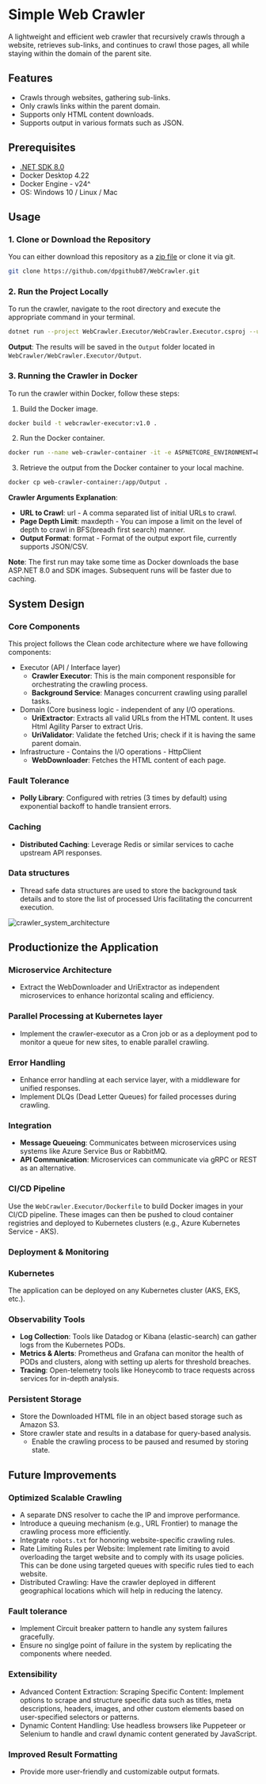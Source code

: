 # Simple Web Crawler

A lightweight and efficient web crawler that recursively crawls through a website, retrieves sub-links, and continues to crawl those pages, all while staying within the domain of the parent site.

## Features

- Crawls through websites, gathering sub-links.
- Only crawls links within the parent domain.
- Supports only HTML content downloads. 
- Supports output in various formats such as JSON.


## Prerequisites

- [.NET SDK 8.0](https://dotnet.microsoft.com/en-us/download/dotnet/8.0)
- Docker Desktop 4.22
- Docker Engine - v24^
- OS: Windows 10 / Linux / Mac

## Usage

### 1. Clone or Download the Repository

You can either download this repository as a [zip file](https://github.com/dpgithub87/WebCrawler/archive/refs/heads/main.zip) or clone it via git.
```bash
git clone https://github.com/dpgithub87/WebCrawler.git
```
### 2. Run the Project Locally

To run the crawler, navigate to the root directory and execute the appropriate command in your terminal.
```bash
dotnet run --project WebCrawler.Executor/WebCrawler.Executor.csproj --url "https://www.google.com" --maxdepth 1 --format "json"
```
**Output**: The results will be saved in the `Output` folder located in `WebCrawler/WebCrawler.Executor/Output`.

### 3. Running the Crawler in Docker

To run the crawler within Docker, follow these steps:

1. Build the Docker image.
```bash
docker build -t webcrawler-executor:v1.0 .
```
2. Run the Docker container.
```bash
docker run --name web-crawler-container -it -e ASPNETCORE_ENVIRONMENT=Development webcrawler-executor:v1.0 --url "https://www.google.com" --maxdepth 1 --format "json"
```
3. Retrieve the output from the Docker container to your local machine.
```bash
docker cp web-crawler-container:/app/Output .
```
**Crawler Arguments Explanation**:
- **URL to Crawl**: url - A comma separated list of initial URLs to crawl.
- **Page Depth Limit**: maxdepth - You can impose a limit on the level of depth to crawl in BFS(breadh first search) manner.
- **Output Format**: format - Format of the output export file, currently supports JSON/CSV.


**Note**: The first run may take some time as Docker downloads the base ASP.NET 8.0 and SDK images. Subsequent runs will be faster due to caching.

## System Design

### Core Components

This project follows the Clean code architecture where we have following components:
  - Executor (API / Interface layer)
    - **Crawler Executor**: This is the main component responsible for orchestrating the crawling process.
    - **Background Service**: Manages concurrent crawling using parallel tasks.
  - Domain (Core business logic - independent of any I/O operations.
    - **UriExtractor**: Extracts all valid URLs from the HTML content. It uses Html Agility Parser to extract Uris.
    - **UriValidator**: Validate the fetched Uris; check if it is having the same parent domain. 
  - Infrastructure - Contains the I/O operations - HttpClient
    - **WebDownloader**: Fetches the HTML content of each page.

### Fault Tolerance

- **Polly Library**: Configured with retries (3 times by default) using exponential backoff to handle transient errors.

### Caching

- **Distributed Caching**: Leverage Redis or similar services to cache upstream API responses.

### Data structures
- Thread safe data structures are used to store the background task details and to store the list of processed Uris facilitating the concurrent execution.

![crawler_system_architecture](crawler_system_architecture.png)

## Productionize the Application
### Microservice Architecture

- Extract the WebDownloader and UriExtractor as independent microservices to enhance horizontal scaling and efficiency.

### Parallel Processing at Kubernetes layer

- Implement the crawler-executor as a Cron job or as a deployment pod to monitor a queue for new sites, to enable parallel crawling.

### Error Handling

- Enhance error handling at each service layer, with a middleware for unified responses.
- Implement DLQs (Dead Letter Queues) for failed processes during crawling.
  
### Integration

- **Message Queueing**: Communicates between microservices using systems like Azure Service Bus or RabbitMQ.
- **API Communication**: Microservices can communicate via gRPC or REST as an alternative.

### CI/CD Pipeline

Use the `WebCrawler.Executor/Dockerfile` to build Docker images in your CI/CD pipeline. These images can then be pushed to cloud container registries and deployed to Kubernetes clusters (e.g., Azure Kubernetes Service - AKS).

### Deployment & Monitoring

### Kubernetes

The application can be deployed on any Kubernetes cluster (AKS, EKS, etc.).

### Observability Tools

- **Log Collection**: Tools like Datadog or Kibana (elastic-search) can gather logs from the Kubernetes PODs.
- **Metrics & Alerts**: Prometheus and Grafana can monitor the health of PODs and clusters, along with setting up alerts for threshold breaches.
- **Tracing**: Open-telemetry tools like Honeycomb to trace requests across services for in-depth analysis.

### Persistent Storage

- Store the Downloaded HTML file in an object based storage such as Amazon S3.
- Store crawler state and results in a database for query-based analysis.
  - Enable the crawling process to be paused and resumed by storing state.

## Future Improvements

### Optimized Scalable Crawling

- A separate DNS resolver to cache the IP and improve performance.
- Introduce a queuing mechanism (e.g., URL Frontier) to manage the crawling process more efficiently.
- Integrate `robots.txt` for honoring website-specific crawling rules.
- Rate Limiting Rules per Website: Implement rate limiting to avoid overloading the target website and to comply with its usage policies. This can be done using targeted queues with specific rules tied to each website.
- Distributed Crawling: Have the crawler deployed in different geographical locations which will help in reducing the latency.

### Fault tolerance
- Implement Circuit breaker pattern to handle any system failures gracefully.
- Ensure no singlge point of failure in the system by replicating the components where needed.

### Extensibility

- Advanced Content Extraction: Scraping Specific Content: Implement options to scrape and structure specific data such as titles, meta descriptions, headers, images, and other custom elements based on user-specified selectors or patterns.
- Dynamic Content Handling: Use headless browsers like Puppeteer or Selenium to handle and crawl dynamic content generated by JavaScript.


### Improved Result Formatting

- Provide more user-friendly and customizable output formats.
